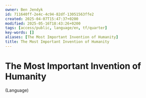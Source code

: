 ```yaml
---
owner: Ben Jendyk
id: 711640ff-2e4c-4c94-82df-13051563ffe2
created: 2025-04-07T15:47:37+0200
modified: 2025-05-16T18:43:26+0200
tags: [access/public, language/en, tf/quarter]
key-words: []
aliases: [The Most Important Invention of Humanity]
title: The Most Important Invention of Humanity
---
```


# The Most Important Invention of Humanity

(Language)